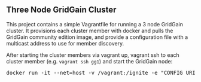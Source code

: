 ## Three Node GridGain Cluster

This project contains a simple Vagrantfile for running a 3 node
GridGain cluster. It provisions each cluster member with docker and
pulls the GridGain community edition image, and provide a configuration file
with a multicast address to use for member discovery.

After starting the cluster members via vagrant up, vagrant ssh to each cluster
member (e.g. `vagrant ssh gg1`) and start the GridGain node:

<pre>
docker run -it --net=host -v /vagrant:/ignite -e "CONFIG_URI=file:///ignite/cache-config.xml" -e "OPTION_LIBS=ignite-rest-http" -p 8080:8080 -e "IGNITE_QUIET=false" gridgain/gridgain-com
</pre>
